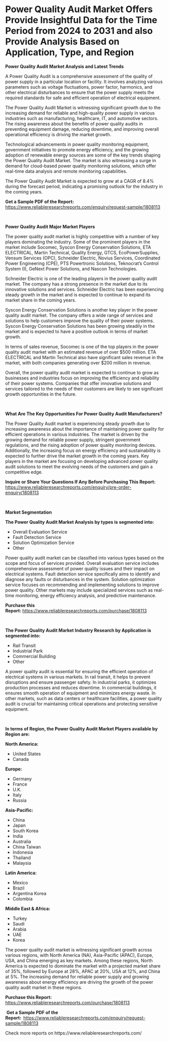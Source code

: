 <p><h1>Power Quality Audit Market Offers Provide Insightful Data for the Time Period from 2024 to 2031 and also Provide Analysis Based on Application, Type, and Region</h1></p><p><strong>Power Quality Audit Market Analysis and Latest Trends</strong></p>
<p><p>A Power Quality Audit is a comprehensive assessment of the quality of power supply in a particular location or facility. It involves analyzing various parameters such as voltage fluctuations, power factor, harmonics, and other electrical disturbances to ensure that the power supply meets the required standards for safe and efficient operation of electrical equipment.</p><p>The Power Quality Audit Market is witnessing significant growth due to the increasing demand for reliable and high-quality power supply in various industries such as manufacturing, healthcare, IT, and automotive sectors. The rising awareness about the benefits of power quality audits in preventing equipment damage, reducing downtime, and improving overall operational efficiency is driving the market growth.</p><p>Technological advancements in power quality monitoring equipment, government initiatives to promote energy efficiency, and the growing adoption of renewable energy sources are some of the key trends shaping the Power Quality Audit Market. The market is also witnessing a surge in demand for cloud-based power quality monitoring solutions, which offer real-time data analysis and remote monitoring capabilities.</p><p>The Power Quality Audit Market is expected to grow at a CAGR of 8.4% during the forecast period, indicating a promising outlook for the industry in the coming years.</p></p>
<p><strong>Get a Sample PDF of the Report:&nbsp;</strong> <a href="https://www.reliableresearchreports.com/enquiry/request-sample/1808113">https://www.reliableresearchreports.com/enquiry/request-sample/1808113</a></p>
<p>&nbsp;</p>
<p><strong>Power Quality Audit Major Market Players</strong></p>
<p><p>The power quality audit market is highly competitive with a number of key players dominating the industry. Some of the prominent players in the market include Socomec, Syscon Energy Conservation Solutions, ETA ELECTRICAL, Martin Technical, Quality Energy, GTCS, EcoPowerSupplies, Vensum Services (OPC), Schneider Electric, Novius Services, Coordinated Power Engineering (CPE), PTS Powertronic Solutions, Teknocrat’s Control System (I), GeNext Power Solutions, and Nascon Technologies.</p><p>Schneider Electric is one of the leading players in the power quality audit market. The company has a strong presence in the market due to its innovative solutions and services. Schneider Electric has been experiencing steady growth in the market and is expected to continue to expand its market share in the coming years.</p><p>Syscon Energy Conservation Solutions is another key player in the power quality audit market. The company offers a wide range of services and solutions to help customers improve the quality of their power systems. Syscon Energy Conservation Solutions has been growing steadily in the market and is expected to have a positive outlook in terms of market growth.</p><p>In terms of sales revenue, Socomec is one of the top players in the power quality audit market with an estimated revenue of over $500 million. ETA ELECTRICAL and Martin Technical also have significant sales revenue in the market, with both companies generating over $200 million in revenue.</p><p>Overall, the power quality audit market is expected to continue to grow as businesses and industries focus on improving the efficiency and reliability of their power systems. Companies that offer innovative solutions and services tailored to the needs of their customers are likely to see significant growth opportunities in the future.</p></p>
<p>&nbsp;</p>
<p><strong>What Are The Key Opportunities For Power Quality Audit Manufacturers?</strong></p>
<p><p>The Power Quality Audit market is experiencing steady growth due to increasing awareness about the importance of maintaining power quality for efficient operations in various industries. The market is driven by the growing demand for reliable power supply, stringent government regulations, and the rising adoption of power quality monitoring devices. Additionally, the increasing focus on energy efficiency and sustainability is expected to further drive the market growth in the coming years. Key players in the market are focusing on developing advanced power quality audit solutions to meet the evolving needs of the customers and gain a competitive edge.</p></p>
<p><strong>Inquire or Share Your Questions If Any Before Purchasing This Report:</strong> <a href="https://www.reliableresearchreports.com/enquiry/pre-order-enquiry/1808113">https://www.reliableresearchreports.com/enquiry/pre-order-enquiry/1808113</a></p>
<p>&nbsp;</p>
<p><strong>Market Segmentation</strong></p>
<p><strong>The Power Quality Audit Market Analysis by types is segmented into:</strong></p>
<p><ul><li>Overall Evaluation Service</li><li>Fault Detection Service</li><li>Solution Optimization Service</li><li>Other</li></ul></p>
<p><p>Power quality audit market can be classified into various types based on the scope and focus of services provided. Overall evaluation service includes comprehensive assessment of power quality issues and their impact on electrical systems. Fault detection service specifically aims to identify and diagnose any faults or disturbances in the system. Solution optimization service focuses on recommending and implementing solutions to improve power quality. Other markets may include specialized services such as real-time monitoring, energy efficiency analysis, and predictive maintenance.</p></p>
<p><strong>Purchase this Report:&nbsp;</strong><a href="https://www.reliableresearchreports.com/purchase/1808113">https://www.reliableresearchreports.com/purchase/1808113</a></p>
<p>&nbsp;</p>
<p><strong>The Power Quality Audit Market Industry Research by Application is segmented into:</strong></p>
<p><ul><li>Rail Transit</li><li>Industrial Park</li><li>Commercial Building</li><li>Other</li></ul></p>
<p><p>A power quality audit is essential for ensuring the efficient operation of electrical systems in various markets. In rail transit, it helps to prevent disruptions and ensure passenger safety. In industrial parks, it optimizes production processes and reduces downtime. In commercial buildings, it ensures smooth operation of equipment and minimizes energy waste. In other markets, such as data centers or healthcare facilities, a power quality audit is crucial for maintaining critical operations and protecting sensitive equipment.</p></p>
<p>&nbsp;</p>
<p><strong>In terms of Region, the Power Quality Audit Market Players available by Region are:</strong></p>
<p>
    <p> <strong> North America: </strong>
        <ul>
            <li>United States</li>
            <li>Canada</li>
        </ul>
        </p> 
    <p> <strong> Europe: </strong>
        <ul>
            <li>Germany</li>
            <li>France</li>
            <li>U.K.</li>
            <li>Italy</li>
            <li>Russia</li>
        </ul>
        </p> 
    <p> <strong> Asia-Pacific: </strong>
        <ul>
            <li>China</li>
            <li>Japan</li>
            <li>South Korea</li>
            <li>India</li>
            <li>Australia</li>
            <li>China Taiwan</li>
            <li>Indonesia</li>
            <li>Thailand</li>
            <li>Malaysia</li>
        </ul>
        </p> 
    <p> <strong> Latin America: </strong>
        <ul>
            <li>Mexico</li>
            <li>Brazil</li>
            <li>Argentina Korea</li>
            <li>Colombia</li>
        </ul>
        </p> 
    <p> <strong> Middle East & Africa: </strong>
        <ul>
            <li>Turkey</li>
            <li>Saudi</li>
            <li>Arabia</li>
            <li>UAE</li>
            <li>Korea</li>
        </ul>
    </p>
    </p>
<p><p>The power quality audit market is witnessing significant growth across various regions, with North America (NA), Asia-Pacific (APAC), Europe, USA, and China emerging as key markets. Among these regions, North America is expected to dominate the market with a projected market share of 35%, followed by Europe at 28%, APAC at 20%, USA at 12%, and China at 5%. The increasing demand for reliable power supply and growing awareness about energy efficiency are driving the growth of the power quality audit market in these regions.</p></p>
<p><strong>Purchase this Report: </strong><a href="https://www.reliableresearchreports.com/purchase/1808113">https://www.reliableresearchreports.com/purchase/1808113</a></p>
<p>&nbsp;<strong>Get a Sample PDF of the Report:&nbsp;&nbsp;</strong><a href="https://www.reliableresearchreports.com/enquiry/request-sample/1808113">https://www.reliableresearchreports.com/enquiry/request-sample/1808113</a></p>
<p><strong></strong></p>
<p>Check more reports on https://www.reliableresearchreports.com/</p>